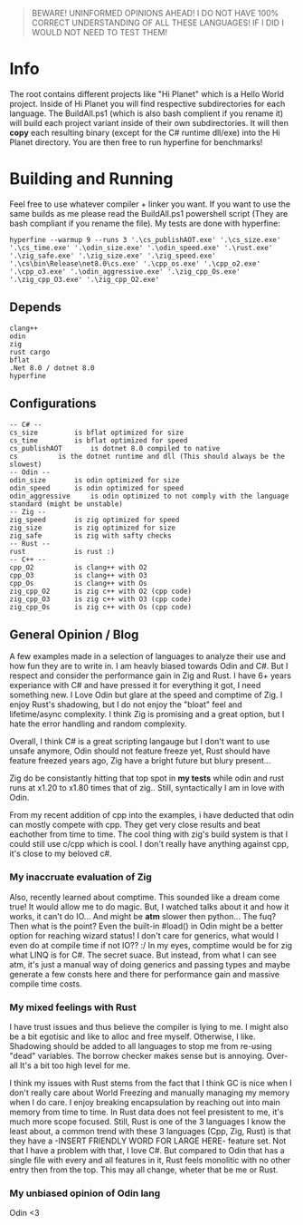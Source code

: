 > BEWARE! UNINFORMED OPINIONS AHEAD! I DO NOT HAVE 100% CORRECT UNDERSTANDING OF ALL THESE LANGUAGES! IF I DID I WOULD NOT NEED TO TEST THEM!

# Info

The root contains different projects like "Hi Planet" which is a Hello World project.
Inside of Hi Planet you will find respective subdirectories for each language.
The BuildAll.ps1 (which is also bash complient if you rename it)
will build each project variant inside of their own subdirectories.
It will then **copy** each resulting binary (except for the C# runtime dll/exe) into the Hi Planet directory. You are then free to run hyperfine for benchmarks!

# Building and Running

Feel free to use whatever compiler + linker you want.
If you want to use the same builds as me please read the BuildAll.ps1 powershell script (They are bash compliant if you rename the file).
My tests are done with hyperfine:
```
hyperfine --warmup 9 --runs 3 '.\cs_publishAOT.exe' '.\cs_size.exe' '.\cs_time.exe' '.\odin_size.exe' '.\odin_speed.exe' '.\rust.exe' '.\zig_safe.exe' '.\zig_size.exe' '.\zig_speed.exe' '.\cs\bin\Release\net8.0\cs.exe' '.\cpp_os.exe' '.\cpp_o2.exe' '.\cpp_o3.exe' '.\odin_aggressive.exe' '.\zig_cpp_Os.exe' '.\zig_cpp_O3.exe' '.\zig_cpp_O2.exe'
```

## Depends
```
clang++
odin
zig
rust cargo
bflat
.Net 8.0 / dotnet 8.0
hyperfine
```
## Configurations
```
-- C# --
cs_size 		is bflat optimized for size
cs_time 		is bflat optimized for speed
cs_publishAOT 		is dotnet 8.0 compiled to native
cs 			is the dotnet runtime and dll (This should always be the slowest)
-- Odin --
odin_size 		is odin optimized for size
odin_speed 		is odin optimized for speed
odin_aggressive 	is odin optimized to not comply with the language standard (might be unstable)
-- Zig --
zig_speed 		is zig optimized for speed
zig_size 		is zig optimized for size
zig_safe 		is zig with safty checks
-- Rust --
rust 			is rust :)
-- C++ --
cpp_O2 			is clang++ with O2
cpp_O3 			is clang++ with O3
cpp_Os 			is clang++ with Os
zig_cpp_O2 		is zig c++ with O2 (cpp code)
zig_cpp_O3 		is zig c++ with O3 (cpp code)
zig_cpp_Os 		is zig c++ with Os (cpp code)
```
## General Opinion / Blog
A few examples made in a selection of languages to analyze their use and how fun they are to write in.
I am heavly biased towards Odin and C#. But I respect and consider the performance gain in Zig and Rust.
I have 6+ years experiance with C# and have pressed it for everything it got, I need something new.
I Love Odin but glare at the speed and comptime of Zig.
I enjoy Rust's shadowing, but I do not enjoy the "bloat" feel and lifetime/async complexity.
I think Zig is promising and a great option, but I hate the error handling and random complexity.

Overall, I think C# is a great scripting langauge but I don't want to use unsafe anymore,
Odin should not feature freeze yet,
Rust should have feature freezed years ago,
Zig have a bright future but blury present...

Zig do be consistantly hitting that top spot in **my tests**
while odin and rust runs at x1.20 to x1.80 times that of zig..
Still, syntactically I am in love with Odin.

From my recent addition of cpp into the examples, 
i have deducted that odin can mostly compete with cpp.
They get very close results and beat eachother from time to time.
The cool thing with zig's build system is that I could still use c/cpp which is cool.
I don't really have anything against cpp, it's close to my beloved c#.

### My inaccruate evaluation of Zig

Also, recently learned about comptime. This sounded like a dream come true!
It would allow me to do magic.
But, I watched talks about it and how it works, it can't do IO... And might 
be **atm** slower then python... The fuq? Then what is the point? Even the
built-in #load() in Odin might be a better option for reaching wizard status!
I don't care for generics, what would I even do at compile time if not IO?? :/
In my eyes, comptime would be for zig what LINQ is for C#. The secret suace.
But instead, from what I can see atm, it's just a manual way of doing generics
and passing types and maybe generate a few consts here and there for performance gain
and massive compile time costs.

### My mixed feelings with Rust

I have trust issues and thus believe the compiler is lying to me.
I might also be a bit egotisic and like to alloc and free myself.
Otherwise, I like. Shadowing should be added to all languages to
stop me from re-using "dead" variables. The borrow checker makes
sense but is annoying. Over-all It's a bit too high level for me.

I think my issues with Rust stems from the fact that I think GC is
nice when I don't really care about World Freezing and manually
managing my memory when I do care. I enjoy breaking encapsulation by
reaching out into main memory from time to time. In Rust data does not 
feel presistent to me, it's much more scope focused. Still, Rust is one
of the 3 languages I know the least about, a common trend with these 3
languages (Cpp, Zig, Rust) is that they have a -INSERT FRIENDLY WORD FOR LARGE HERE-
feature set. Not that I have a problem with that, I love C#. But compared to Odin that 
has a single file with every and all features in it, Rust feels monolitic with no other
entry then from the top. This may all change, wheter that be me or Rust.

### My unbiased opinion of Odin lang

Odin <3

